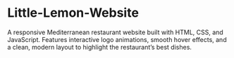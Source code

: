 # Little-Lemon-Website
A responsive Mediterranean restaurant website built with HTML, CSS, and JavaScript. Features interactive logo animations, smooth hover effects, and a clean, modern layout to highlight the restaurant’s best dishes.
